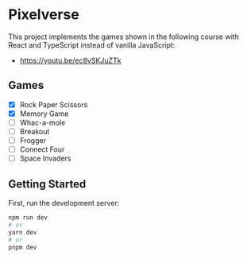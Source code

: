 # Pixelverse

This project implements the games shown in the following course with React and TypeScript instead of vanilla JavaScript:

- https://youtu.be/ec8vSKJuZTk

## Games

- [x] Rock Paper Scissors
- [x] Memory Game
- [ ] Whac-a-mole
- [ ] Breakout
- [ ] Frogger
- [ ] Connect Four
- [ ] Space Invaders

## Getting Started

First, run the development server:

```bash
npm run dev
# or
yarn dev
# or
pnpm dev
```
